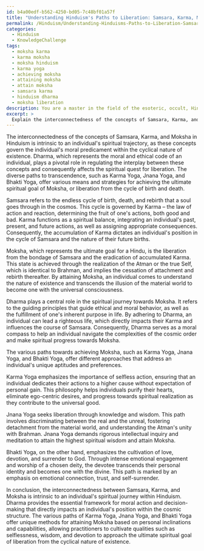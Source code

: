```yaml
---
id: b4a00edf-b562-4250-bd05-7c48bf01a57f
title: "Understanding Hinduism's Paths to Liberation: Samsara, Karma, Moksha, and Dharma"
permalink: /Hinduism/Understanding-Hinduisms-Paths-to-Liberation-Samsara-Karma-Moksha-and-Dharma/
categories:
  - Hinduism
  - KnowledgeChallenge
tags:
  - moksha karma
  - karma moksha
  - moksha hinduism
  - karma yoga
  - achieving moksha
  - attaining moksha
  - attain moksha
  - samsara karma
  - hinduism dharma
  - moksha liberation
description: You are a master in the field of the esoteric, occult, Hinduism and Education. You are a writer of tests, challenges, books and deep knowledge on Hinduism for initiates and students to gain deep insights and understanding from. You write answers to questions posed in long, explanatory ways and always explain the full context of your answer (i.e., related concepts, formulas, examples, or history), as well as the step-by-step thinking process you take to answer the challenges. Be rigorous and thorough, and summarize the key themes, ideas, and conclusions at the end.
excerpt: > 
  Explain the interconnectedness of the concepts of Samsara, Karma, and Moksha in Hinduism by analyzing their implications on an individual's spiritual trajectory, the quintessential role of Dharma within this context, and the significance of various paths (Karma Yoga, Jnana Yoga, and Bhakti Yoga) in ultimately attaining liberation.
---
```

The interconnectedness of the concepts of Samsara, Karma, and Moksha in Hinduism is intrinsic to an individual's spiritual trajectory, as these concepts govern the individual's moral predicament within the cyclical nature of existence. Dharma, which represents the moral and ethical code of an individual, plays a pivotal role in regulating the interplay between these concepts and consequently affects the spiritual quest for liberation. The diverse paths to transcendence, such as Karma Yoga, Jnana Yoga, and Bhakti Yoga, offer various means and strategies for achieving the ultimate spiritual goal of Moksha, or liberation from the cycle of birth and death.

Samsara refers to the endless cycle of birth, death, and rebirth that a soul goes through in the cosmos. This cycle is governed by Karma – the law of action and reaction, determining the fruit of one's actions, both good and bad. Karma functions as a spiritual balance, integrating an individual's past, present, and future actions, as well as assigning appropriate consequences. Consequently, the accumulation of Karma dictates an individual's position in the cycle of Samsara and the nature of their future births.

Moksha, which represents the ultimate goal for a Hindu, is the liberation from the bondage of Samsara and the eradication of accumulated Karma. This state is achieved through the realization of the Atman or the true Self, which is identical to Brahman, and implies the cessation of attachment and rebirth thereafter. By attaining Moksha, an individual comes to understand the nature of existence and transcends the illusion of the material world to become one with the universal consciousness.

Dharma plays a central role in the spiritual journey towards Moksha. It refers to the guiding principles that guide ethical and moral behavior, as well as the fulfillment of one's inherent purpose in life. By adhering to Dharma, an individual can lead a righteous life, which directly impacts their Karma and influences the course of Samsara. Consequently, Dharma serves as a moral compass to help an individual navigate the complexities of the cosmic order and make spiritual progress towards Moksha.

The various paths towards achieving Moksha, such as Karma Yoga, Jnana Yoga, and Bhakti Yoga, offer different approaches that address an individual's unique aptitudes and preferences.

Karma Yoga emphasizes the importance of selfless action, ensuring that an individual dedicates their actions to a higher cause without expectation of personal gain. This philosophy helps individuals purify their hearts, eliminate ego-centric desires, and progress towards spiritual realization as they contribute to the universal good.

Jnana Yoga seeks liberation through knowledge and wisdom. This path involves discriminating between the real and the unreal, fostering detachment from the material world, and understanding the Atman's unity with Brahman. Jnana Yoga demands rigorous intellectual inquiry and meditation to attain the highest spiritual wisdom and attain Moksha.

Bhakti Yoga, on the other hand, emphasizes the cultivation of love, devotion, and surrender to God. Through intense emotional engagement and worship of a chosen deity, the devotee transcends their personal identity and becomes one with the divine. This path is marked by an emphasis on emotional connection, trust, and self-surrender.

In conclusion, the interconnectedness between Samsara, Karma, and Moksha is intrinsic to an individual's spiritual journey within Hinduism. Dharma provides the essential framework for moral action and decision-making that directly impacts an individual's position within the cosmic structure. The various paths of Karma Yoga, Jnana Yoga, and Bhakti Yoga offer unique methods for attaining Moksha based on personal inclinations and capabilities, allowing practitioners to cultivate qualities such as selflessness, wisdom, and devotion to approach the ultimate spiritual goal of liberation from the cyclical nature of existence.
